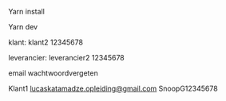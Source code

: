 Yarn install

Yarn dev

klant:
klant2
12345678

leverancier:
leverancier2
12345678

email wachtwoordvergeten

Klant1
lucaskatamadze.opleiding@gmail.com
SnoopG12345678
